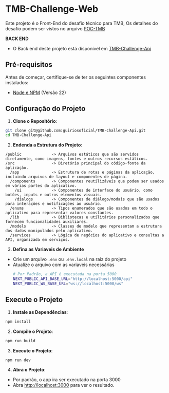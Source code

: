 # TMB-Challenge-Web

Este projeto é o Front-End do desafio técnico para TMB,
Os detalhes do desafio podem ser vistos no arquivo [POC-TMB](https://github.com/guiriosoficial/TMB-Challenge-Web/blob/main/POC-TMB.pdf)

**BACK END**
- O Back end deste projeto está disponível em [TMB-Challenge-Api](https://github.com/guiriosoficial/TMB-Challenge-Api)

## Pré-requisitos

Antes de começar, certifique-se de ter os seguintes componentes instalados:

- [Node e NPM](https://nodejs.org/en) (Versão 22)

## Configuração do Projeto

1. **Clone o Repositório**:
```bash
git clone git@github.com:guiriosoficial/TMB-Challenge-Api.git
cd TMB-Challenge-Api
```

2. **Endenda a Estrutura do Projeto**:
```
/public             -> Arquivos estáticos que são servidos diretamente, como imagens, fontes e outros recursos estáticos.      
/src                -> Diretório principal do código-fonte da aplicação.
  /app              -> Estrutura de rotas e páginas da aplicação, incluindo arquivos de layout e componentes de página.
  /components       -> Componentes reutilizáveis que podem ser usados em várias partes do aplicativo.
    /ui             -> Componentes de interface do usuário, como botões, inputs e outros elementos visuais.
    /dialogs        -> Componentes de diálogo/modais que são usados para interações e notificações ao usuário.
  /enums            -> Tipos enumerados que são usados em todo o aplicativo para representar valores constantes.
  /lib              -> Bibliotecas e utilitários personalizados que fornecem funcionalidades auxiliares.
  /models           -> Classes de modelo que representam a estrutura dos dados manipulados pelo aplicativo.
  /services         -> Lógica de negócios do aplicativo e consultas a API, organizada em serviços.
```

3. **Defina as Variaveis de Ambiente**
  - Crie um arquivo `.env` ou `.env.local` na raiz do projeto
  - Atualize o arquivo com as variaveis necessárias
    ```bash
    # Por Padrão, a API é executada na porta 5000
    NEXT_PUBLIC_API_BASE_URL="http://localhost:5000/api"
    NEXT_PUBLIC_WS_BASE_URL="ws://localhost:5000/ws"
    ```

## Execute o Projeto
1. **Instale as Dependências**:
```bash
npm install
```

2. **Compile o Projeto**:
```bash
npm run build
```

3. **Execute o Projeto**:
```bash
npm run dev
```

4. **Abra o Projeto**:
- Por padrão, o app ira ser executado na porta 3000
- Abra [http://localhost:3000](http://localhost:3000) para ver o resultado.
